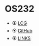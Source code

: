 # OS232

* 🏵️ [LOG](TXT/mylog.txt)
* 🏵️ [GitHub](https://github.com/SamuelTanielM/os232)
* 🏵️ [LINKS](LINKS/)
